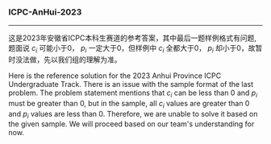 ### ICPC-AnHui-2023

---

这是2023年安徽省ICPC本科生赛道的参考答案，其中最后一题样例格式有问题, 题面说 $c_i$ 可能小于0， $p_i$ 一定大于0，但样例中 $c_i$ 全都大于0， $p_i$ 却小于0，故暂时没法做，先以我们组的理解为准。   

Here is the reference solution for the 2023 Anhui Province ICPC Undergraduate Track. There is an issue with the sample format of the last problem. The problem statement mentions that $c_i$ can be less than 0 and $p_i$ must be greater than 0, but in the sample, all $c_i$ values are greater than 0 and $p_i$ values are less than 0. Therefore, we are unable to solve it based on the given sample. We will proceed based on our team's understanding for now.
